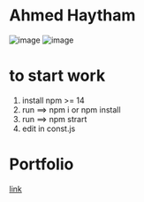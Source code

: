 <!-- ![](./public/demo.png) -->
# Ahmed Haytham
![image](https://user-images.githubusercontent.com/39713678/168716025-02b1bd70-1ca9-469f-9e4c-9dc550f02bc5.png)
![image](https://user-images.githubusercontent.com/39713678/168934201-23ea4d2e-7f07-486c-84d0-d4e4c0f7dfae.png)

# to start work
1. install npm >= 14
2. run ==> npm i or npm install
3. run ==> npm strart
4. edit in const.js
# Portfolio
[link](https://ahpro7.github.io/Ahmed-Haytham/)


